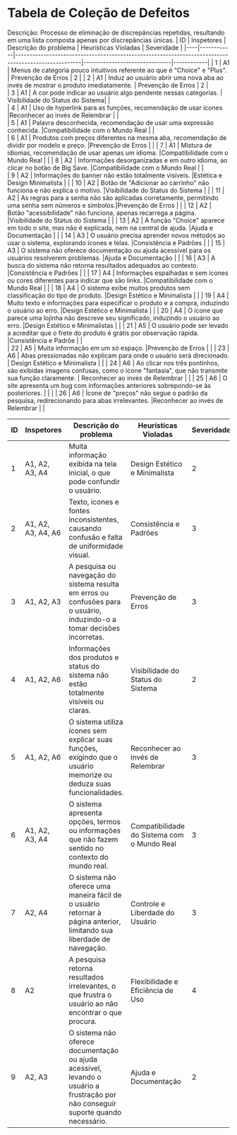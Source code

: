 # Tabela de Coleção de Defeitos

Descrição: Processo de eliminação de discrepâncias repetidas, resultando em uma lista composta apenas por discrepâncias únicas.
| ID | Inspetores |                      Descrição do problema                                                          |     Heurísticas Violadas      | Severidade |
|----|------------|-----------------------------------------------------------------------------------------------------|-------------------------------|------------|
|  1 |      A1    |  Menus de categoria pouco intuitivos referente ao que é "Choice" e "Plus".                          |        Prevenção de Erros     |      2     |
|  2 |      A1    |  Induz ao usuário abrir uma nova aba ao invés de mostrar o produto imediatamente.                   |       Prevenção de Erros      |      2     |    
|  3 |      A1    |  A cor pode indicar ao usuário algo pendente nessas categorias.                                     |       Visibilidade do Status do Sistema|            |     
|  4 |      A1    |  Uso de hyperlink para as funções, recomendação de usar ícones        	                         |Reconhecer ao invés de Relembrar |            |    
|  5 |      A1    |  Palavra desconhecida, recomendação de usar uma expressão conhecida.                                |Compatibilidade com o Mundo Real                        |            |     
|  6 |      A1    |  Produtos com preços diferentes na mesma aba, recomendação de dividir por modelo e preço.           |Prevenção de Erros                        |            |
|  7 |      A1    |  Mistura de idiomas, recomendação de usar apenas um idioma.                                         |Compatibilidade com o Mundo Real                        |            |
|  8 |      A2    |  Informações desorganizadas e em outro idioma, ao clicar no botão de Big Save.                      |Compatibilidade com o Mundo Real                        |            |     
|  9 |      A2    |  Informações do banner não estão totalmente visíveis.                                               |Estética e Design Minimalista                        |            | 
| 10 |      A2    |  Botão de "Adicionar ao carrinho" não funciona e não explica o motivo.                              |Visibilidade do Status do Sistema                        |            |
| 11 |      A2    |  As regras para a senha não são aplicadas corretamente, permitindo uma senha sem números e símbolos.|Prevenção de Erros                        |            |
| 12 |      A2    |  Botão "acessibilidade" não funciona, apenas recarrega a página.                                    |Visibilidade do Status do Sistema                       |            |
| 13 |      A2    |  A função "Choice" aparece em todo o site, mas não é explicada, nem na central de ajuda.            |Ajuda e Documentação                               |            |
| 14 |      A3    |  O usuário precisa aprender novos métodos ao usar o sistema, explorando ícones e telas.             |Consistência e Padrões                               |            |
| 15 |      A3    |  O sistema não oferece documentação ou ajuda acessível para os usuários resolverem problemas.       |Ajuda e Documentação                              |            |
| 16 |      A3    |  A busca do sistema não retorna resultados adequados ao contexto.                                   |Consistência e Padrões                             |            |
| 17 |      A4    |  Informações espalhadas e sem ícones ou cores diferentes para indicar que são links.                |Compatibilidade com o Mundo Real                               |            |
| 18 |      A4    |  O sistema exibe muitos produtos sem classificação do tipo de produto.                              |Design Estético e Minimalista                               |            |
| 19 |      A4    |  Muito texto e informações para especificar o produto e a compra, induzindo o usuário ao erro.      |Design Estético e Minimalista                               |            |
| 20 |      A4    |  O ícone que parece uma lojinha não descreve seu significado, induzindo o usuário ao erro.          |Design Estético e Minimalistas                               |            |
| 21 |      A5    |  O usuário pode ser levado a acreditar que o frete do produto é grátis por observação rápida.       |Consistência e Padrõe                   |            |     
| 22 |      A5    |  Muita informação em um só espaço.                                                                  |Prevenção de Erros                                          |            |
| 23 |      A6    |  Abas pressionadas não explicam para onde o usuário será direcionado.                               | Design Estético e Minimalista                               |            |
| 24 |      A6    |  Ao clicar nos três pontinhos, são exibidas imagens confusas, como o ícone "fantasia", que não transmite sua função claramente. |  Reconhecer ao invés de Relembrar                             |            |
| 25 |      A6    |  O site apresenta um bug com informações anteriores sobrepondo-se às posteriores.                   |                               |            |
| 26 |      A6    |  Ícone de "preços" não segue o padrão da pesquisa, redirecionando para abas irrelevantes.           |Reconhecer ao invés de Relembrar                              |            |


| ID | Inspetores | Descrição do problema |          Heurísticas Violadas                    | Severidade |
|----|----------------|-----------------------|--------------------------------------------------|------------|
|  1 | A1, A2, A3, A4 |            Muita informação exibida na tela inicial, o que pode confundir o usuário.           |       Design Estético e Minimalista              |      2      |
|  2 |       A1, A2, A3, A4, A6     |           Texto, ícones e fontes inconsistentes, causando confusão e falta de uniformidade visual.            |       Consistência e Padrões                     |      3      |    
|  3 |      A1, A2, A3      |            A pesquisa ou navegação do sistema resulta em erros ou confusões para o usuário, induzindo-o a tomar decisões incorretas.           |       Prevenção de Erros                         |     3       |       
|  4 |      A1, A2, A6      |          	Informações dos produtos e status do sistema não estão totalmente visíveis ou claras.             |       Visibilidade do Status do Sistema          |     2       |    
|  5 |      A1, A2, A6      |         O sistema utiliza ícones sem explicar suas funções, exigindo que o usuário memorize ou deduza suas funcionalidades.              |       Reconhecer ao invés de Relembrar           |      3      |      
|  6 |         	A1, A2, A3, A4   |         O sistema apresenta opções, termos ou informações que não fazem sentido no contexto do mundo real.              |       Compatibilidade do Sistema com o Mundo Real|     3       |      
|  7 |        A2, A4    |         	O sistema não oferece uma maneira fácil de o usuário retornar à página anterior, limitando sua liberdade de navegação.              |       Controle e Liberdade do Usuário            |      3      |      
|  8 |      A2      |              A pesquisa retorna resultados irrelevantes, o que frustra o usuário ao não encontrar o que procura.         |       Flexibilidade e Eficiência de Uso          |      4      |      
|  9 |        A2, A3    |            O sistema não oferece documentação ou ajuda acessível, levando o usuário a frustração por não conseguir suporte quando necessário.           |      Ajuda e Documentação                        |      2      |      

     

